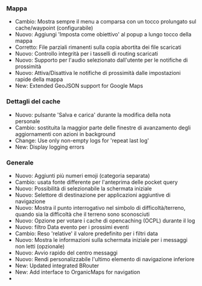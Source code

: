### Mappa
- Cambio: Mostra sempre il menu a comparsa con un tocco prolungato sul cache/waypoint (configurabile)
- Nuovo: Aggiungi 'Imposta come obiettivo' al popup a lungo tocco della mappa
- Corretto: File parziali rimanenti sulla copia abortita dei file scaricati
- Nuovo: Controllo integrità per i tasselli di routing scaricati
- Nuovo: Supporto per l'audio selezionato dall'utente per le notifiche di prossimità
- Nuovo: Attiva/Disattiva le notifiche di prossimità dalle impostazioni rapide della mappa
- New: Extended GeoJSON support for Google Maps

### Dettagli del cache
- Nuovo: pulsante 'Salva e carica' durante la modifica della nota personale
- Cambio: sostituita la maggior parte delle finestre di avanzamento degli aggiornamenti con azioni in background
- Change: Use only non-empty logs for 'repeat last log'
- New: Display logging errors

### Generale
- Nuovo: Aggiunti più numeri emoji (categoria separata)
- Cambio: usata fonte differente per l'anteprima delle pocket query
- Nuovo: Possibilità di selezionabile la schermata iniziale
- Nuovo: Selettore di destinazione per applicazioni aggiuntive di navigazione
- Nuovo: Mostra il punto interrogativo nel simbolo di difficoltà/terreno, quando sia la difficoltà che il terreno sono sconosciuti
- Nuovo: Opzione per votare i cache di opencaching (OCPL) durante il log
- Nuovo: filtro Data evento per i prossimi eventi
- Cambio: Reso 'relative' il valore predefinito per i filtri data
- Nuovo: Mostra le informazioni sulla schermata iniziale per i messaggi non letti (opzionale)
- Nuovo: Avvio rapido del centro messaggi
- Nuovo: Rendi personalizzabile l'ultimo elemento di navigazione inferiore
- New: Updated integrated BRouter
- New: Add interface to OrganicMaps for navigation
- 
